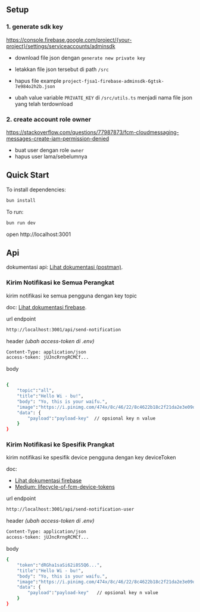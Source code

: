 ## Setup

### 1. generate sdk key

https://console.firebase.google.com/project/{your-project}/settings/serviceaccounts/adminsdk

- download file json dengan `generate new private key`

- letakkan file json tersebut di path `/src`

- hapus file example `project-fjsa1-firebase-adminsdk-6gtsk-7e984o2h2b.json`

- ubah value variable `PRIVATE_KEY` di `/src/utils.ts` menjadi nama file json yang telah terdownload

### 2. create account role owner

https://stackoverflow.com/questions/77987873/fcm-cloudmessaging-messages-create-iam-permission-denied

- buat user dengan role `owner`
- hapus user lama/sebelumnya

## Quick Start

To install dependencies:

```sh
bun install
```

To run:

```sh
bun run dev
```

open http://localhost:3001

## Api

dokumentasi api: [Lihat dokumentasi (postman)](https://documenter.getpostman.com/view/22245737/2sAY517fUH).

### Kirim Notifikasi ke Semua Perangkat

kirim notifikasi ke semua pengguna dengan key topic

doc: [Lihat dokumentasi firebase](https://firebase.google.com/docs/cloud-messaging/migrate-v1?hl=en&authuser=0#example-targeting-multiple-platforms).

url endpoint

```sh
http://localhost:3001/api/send-notification
```

header _(ubah access-token di .env)_

```sh
Content-Type: application/json
access-token: jUJncRrngRCMCf...
```

body

```sh

{
    "topic":"all",
    "title":"Hello Wi - bu!",
    "body": "Yo, this is your waifu.",
    "image":"https://i.pinimg.com/474x/8c/46/22/8c4622b18c2f21da2e3e09ddde3ade9e.jpg" //opsional
    "data": {
        "payload":"payload-key"  // opsional key n value
    }
}

```

### Kirim Notifikasi ke Spesifik Prangkat

kirim notifikasi ke spesifik device pengguna dengan key deviceToken

doc:

- [Lihat dokumentasi firebase](https://firebase.google.com/docs/cloud-messaging/migrate-v1?hl=en&authuser=0#example_targeting_specific_devices)
- [Medium: lifecycle-of-fcm-device-tokens](https://medium.com/@chunilalkukreja/lifecycle-of-fcm-device-tokens-61681bb6fbcf)

url endpoint

```sh
http://localhost:3001/api/send-notification-user
```

header _(ubah access-token di .env)_

```sh
Content-Type: application/json
access-token: jUJncRrngRCMCf...
```

body

```sh
{
    "token":"dRGha1saSi62i8S5Q6...",
    "title":"Hello Wi - bu!",
    "body": "Yo, this is your waifu.",
    "image":"https://i.pinimg.com/474x/8c/46/22/8c4622b18c2f21da2e3e09ddde3ade9e.jpg" //opsional
    "data": {
        "payload":"payload-key"   // opsional key n value
    }
}

```
